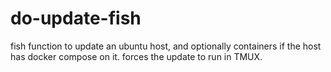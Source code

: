 # do-update-fish
fish function to update an ubuntu host, and optionally containers if the host has docker compose on it. forces the update to run in TMUX.
